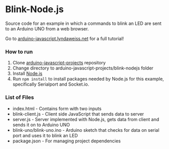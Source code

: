 # Blink-Node.js
Source code for an example in which a commands to blink an LED are sent to an Arduino UNO from a web browser.

Go to [arduino-javascript.lyndaweiss.net](http://arduino-javascript.lyndaweiss.net/overview) for a full tutorial!

### How to run
1. Clone [arduino-javascript-projects](../master) repository
2. Change directory to arduino-javascript-projects/blink-nodejs folder
3. Install [Node.js](https://nodejs.org/en/)
4. Run `npm install` to install packages needed by Node.js for this example, specifically Serialport and Socket.io.

### List of Files
- index.html - Contains form with two inputs
- blink-client.js - Client side JavaScript that sends data to server
- server.js - Server implemented with Node.js, gets data from client and sends it on to Arduino UNO
- blink-uno/blink-uno.ino - Arduino sketch that checks for data on serial port and uses it to blink an LED
- package.json - For managing project dependencies
